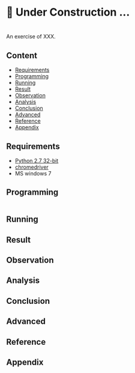 # 👷 Under Construction ...

# 

##  

An exercise of XXX.

## Content

* [Requirements](#requirements)
* [Programming](#programming)
* [Running](#running)
* [Result](#result) 
* [Observation](#observation)
* [Analysis](#analysis)
* [Conclusion](#conclusion)
* [Advanced](#advanced)
* [Reference](#reference)
* [Appendix](#appendix)

## Requirements

- [Python 2.7 32-bit](https://www.python.org/downloads/release/python-2715/)
- [chromedriver](http://chromedriver.chromium.org/)
- MS windows 7

## Programming

```

```

## 



## Running

## Result

## Observation

## Analysis

## Conclusion

## Advanced

## Reference

## Appendix